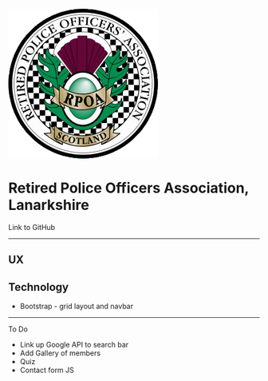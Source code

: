 
<a src=""><img src="/assets/images/rpoasbadge.png" style="center"></a>

# Retired Police Officers Association, Lanarkshire

<a src="">Link to GitHub</a>

--------------

## UX

## Technology

* Bootstrap - grid layout and navbar

--------------

To Do
- Link up Google API to search bar
- Add Gallery of members
- Quiz
- Contact form JS


